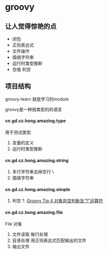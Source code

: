 # groovy 
## 让人觉得惊艳的点
- 闭包
- 正则表达式
- 文件操作
- 插值字符串
- 运行时类型推断
- 空值 判空

## 项目结构

groovy-learn 就是学习的module

groovy是一种弱类型的的语言

#### cn.gd.cz.hong.amazing.type
用于测试类型
1. 变量的定义
2. 运行时类型推断

#### cn.gd.cz.hong.amazing.string
1. 多行字符串去掉空行 \
2. 插值字符串


#### cn.gd.cz.hong.amazing.simple
1. 判空 ?. [Groovy Tip 4 对象非空判断及“?”运算符](https://blog.csdn.net/hivon/article/details/2304049)

#### cn.gd.cz.hong.amazing.file
File 对象
1. 文件读取 每行处理
2. 目录处理 用正则表达式匹配输出的文件
3. 输出文件